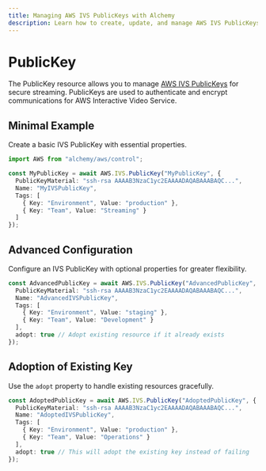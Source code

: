 ```yaml
---
title: Managing AWS IVS PublicKeys with Alchemy
description: Learn how to create, update, and manage AWS IVS PublicKeys using Alchemy Cloud Control.
---
```


# PublicKey

The PublicKey resource allows you to manage [AWS IVS PublicKeys](https://docs.aws.amazon.com/ivs/latest/userguide/) for secure streaming. PublicKeys are used to authenticate and encrypt communications for AWS Interactive Video Service.

## Minimal Example

Create a basic IVS PublicKey with essential properties.

```ts
import AWS from "alchemy/aws/control";

const MyPublicKey = await AWS.IVS.PublicKey("MyPublicKey", {
  PublicKeyMaterial: "ssh-rsa AAAAB3NzaC1yc2EAAAADAQABAAABAQC...",
  Name: "MyIVSPublicKey",
  Tags: [
    { Key: "Environment", Value: "production" },
    { Key: "Team", Value: "Streaming" }
  ]
});
```

## Advanced Configuration

Configure an IVS PublicKey with optional properties for greater flexibility.

```ts
const AdvancedPublicKey = await AWS.IVS.PublicKey("AdvancedPublicKey", {
  PublicKeyMaterial: "ssh-rsa AAAAB3NzaC1yc2EAAAADAQABAAABAQC...",
  Name: "AdvancedIVSPublicKey",
  Tags: [
    { Key: "Environment", Value: "staging" },
    { Key: "Team", Value: "Development" }
  ],
  adopt: true // Adopt existing resource if it already exists
});
```

## Adoption of Existing Key

Use the `adopt` property to handle existing resources gracefully.

```ts
const AdoptedPublicKey = await AWS.IVS.PublicKey("AdoptedPublicKey", {
  PublicKeyMaterial: "ssh-rsa AAAAB3NzaC1yc2EAAAADAQABAAABAQC...",
  Name: "AdoptedIVSPublicKey",
  Tags: [
    { Key: "Environment", Value: "production" },
    { Key: "Team", Value: "Operations" }
  ],
  adopt: true // This will adopt the existing key instead of failing
});
```
